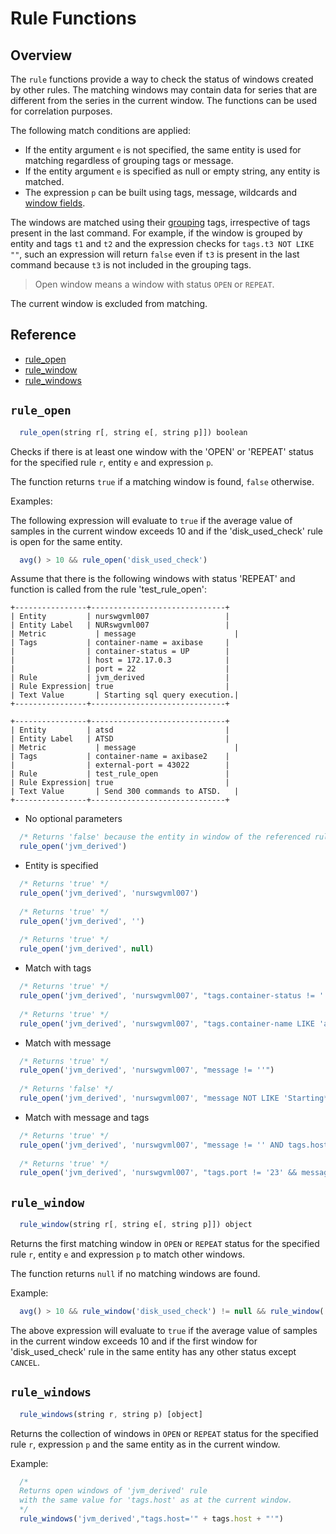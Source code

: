 # Rule Functions

## Overview

The `rule` functions provide a way to check the status of windows created by other rules. The matching windows may contain data for series that are different from the series in the current window. The functions can be used for correlation purposes.

The following match conditions are applied:

* If the entity argument `e` is not specified, the same entity is used for matching regardless of grouping tags or message.
* If the entity argument `e` is specified as null or empty string, any entity is matched.
* The expression `p` can be built using tags, message, wildcards and [window fields](window.md#window-fields).

The windows are matched using their [grouping](grouping.md) tags, irrespective of tags present in the last command. 
For example, if the window is grouped by entity and tags `t1` and `t2` and the expression checks for `tags.t3 NOT LIKE ""`, such an expression will return `false` even if `t3` is present in the last command because `t3` is not included in the grouping tags.

> Open window means a window with status `OPEN` or `REPEAT`.

The current window is excluded from matching.

## Reference

* [rule_open](#rule_open)
* [rule_window](#rule_window)
* [rule_windows](#rule_windows)

## `rule_open`

```javascript
  rule_open(string r[, string e[, string p]]) boolean
```

Checks if there is at least one window with the 'OPEN' or 'REPEAT' status for the specified rule `r`, entity `e` and expression `p`.

The function returns `true` if a matching window is found, `false` otherwise.

Examples:

The following expression will evaluate to `true` if the average value of samples in the current window exceeds 10 and if the 'disk_used_check' rule is open for the same entity.

```javascript
  avg() > 10 && rule_open('disk_used_check')
```

Assume that there is the following windows with status 'REPEAT' and function is called from the rule 'test_rule_open':

```
+----------------+------------------------------+
| Entity         | nurswgvml007                 |
| Entity Label   | NURswgvml007                 |
| Metric	       | message                      |
| Tags	         | container-name = axibase     | 
|                | container-status = UP        |
|                | host = 172.17.0.3            |
|                | port = 22                    |
| Rule	         | jvm_derived                  |
| Rule Expression| true                         |
| Text Value	   | Starting sql query execution.|
+----------------+------------------------------+
```
```
+----------------+------------------------------+
| Entity         | atsd                         |
| Entity Label   | ATSD                         |
| Metric	       | message                      |
| Tags	         | container-name = axibase2    |
|                | external-port = 43022        |
| Rule	         | test_rule_open               |
| Rule Expression| true                         |
| Text Value	   | Send 300 commands to ATSD.   |
+----------------+------------------------------+
```

* No optional parameters

```javascript
  /* Returns 'false' because the entity in window of the referenced rule is different */
  rule_open('jvm_derived')
```

* Entity is specified

```javascript
  /* Returns 'true' */
  rule_open('jvm_derived', 'nurswgvml007')
  
  /* Returns 'true' */
  rule_open('jvm_derived', '')
  
  /* Returns 'true' */
  rule_open('jvm_derived', null)
```

* Match with tags

```javascript
  /* Returns 'true' */
  rule_open('jvm_derived', 'nurswgvml007', "tags.container-status != ''")
  
  /* Returns 'true' */
  rule_open('jvm_derived', 'nurswgvml007', "tags.container-name LIKE 'axi*'")
```

* Match with message

```javascript
  /* Returns 'true' */
  rule_open('jvm_derived', 'nurswgvml007', "message != ''")
  
  /* Returns 'false' */
  rule_open('jvm_derived', 'nurswgvml007', "message NOT LIKE 'Starting*'")
```

* Match with message and tags

```javascript
  /* Returns 'true' */
  rule_open('jvm_derived', 'nurswgvml007', "message != '' AND tags.host='172.17.0.3'")
  
  /* Returns 'true' */
  rule_open('jvm_derived', 'nurswgvml007', "tags.port != '23' && message LIKE 'Starting*'")
```

## `rule_window`

```javascript
  rule_window(string r[, string e[, string p]]) object
```

Returns the first matching window in `OPEN` or `REPEAT` status for the specified rule `r`, entity `e` and expression `p` to match other windows.

The function returns `null` if no matching windows are found.

Example:

```javascript
  avg() > 10 && rule_window('disk_used_check') != null && rule_window('disk_used_check').status != 'CANCEL'
```

The above expression will evaluate to `true` if the average value of samples in the current window exceeds 10 and if the first window for 'disk_used_check' rule in the same entity has any other status except `CANCEL`.


## `rule_windows`

```javascript
  rule_windows(string r, string p) [object]
```

Returns the collection of windows in `OPEN` or `REPEAT` status for the specified rule `r`, expression `p` and the same entity as in the current window.

Example:

```javascript
  /* 
  Returns open windows of 'jvm_derived' rule 
  with the same value for 'tags.host' as at the current window. 
  */
  rule_windows('jvm_derived',"tags.host='" + tags.host + "'")
```

